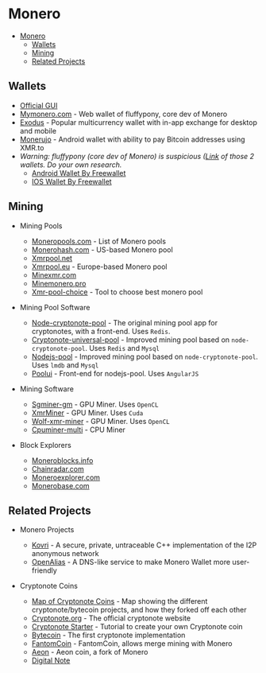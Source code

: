# Monero
- [Monero](#monero)
  - [Wallets](#wallets)
  - [Mining](#mining)
  - [Related Projects](#related-projects)


## Wallets
- [Official GUI]()
- [Mymonero.com](https://mymonero.com) - Web wallet of fluffypony, core dev of Monero
- [Exodus](https://www.exodus.io/monero-wallet/) - Popular multicurrency wallet with in-app exchange for desktop and mobile
- [Monerujo](https://www.monerujo.io/) - Android wallet with ability to pay Bitcoin addresses using XMR.to
- *Warning: fluffypony (core dev of Monero) is suspicious ([Link](https://monero.stackexchange.com/questions/897/does-monero-have-any-mobile-wallets-available) of those 2 wallets. Do your own research.* 
    - [Android Wallet By Freewallet](https://play.google.com/store/apps/details?id=xmr.org.freewallet.app&hl=en)
    - [IOS Wallet By Freewallet](https://itunes.apple.com/us/app/monero-wallet-by-freewallet/id1126426159?mt=8)

## Mining
- Mining Pools
    - [Moneropools.com](http://moneropools.com) - List of Monero pools
    - [Monerohash.com](https://monerohash.com) - US-based Monero pool
    - [Xmrpool.net](https://xmrpool.net)
    - [Xmrpool.eu](http://xmrpool.eu) - Europe-based Monero pool
    - [Minexmr.com](http://minexmr.com)
    - [Minemonero.pro](https://minemonero.pro)
    - [Xmr-pool-choice](https://github.com/timekelp/xmr-pool-choice) - Tool to choose best monero pool

- Mining Pool Software
    - [Node-cryptonote-pool](https://github.com/zone117x/node-cryptonote-pool) - The original mining pool app for cryptonotes, with a front-end. Uses `Redis`.
    - [Cryptonote-universal-pool](https://github.com/fancoder/cryptonote-universal-pool) - Improved mining pool based on `node-cryptonote-pool`. Uses `Redis` and `Mysql`
    - [Nodejs-pool](https://github.com/Snipa22/nodejs-pool) - Improved mining pool based on `node-cryptonote-pool`. Uses `lmdb` and `Mysql`
    - [Poolui](https://github.com/mesh0000/poolui) - Front-end for nodejs-pool. Uses `AngularJS`

- Mining Software
    - [Sgminer-gm](https://github.com/genesismining/sgminer-gm) - GPU Miner. Uses `OpenCL`
    - [XmrMiner](https://github.com/xmrMiner/xmrMiner) - GPU Miner. Uses `Cuda`
    - [Wolf-xmr-miner](https://github.com/OhGodAPet/wolf-xmr-miner) - GPU Miner. Uses `OpenCL`
    - [Cpuminer-multi](https://github.com/OhGodAPet/cpuminer-multi) - CPU Miner

- Block Explorers
    - [Moneroblocks.info](http://moneroblocks.info)
    - [Chainradar.com](https://chainradar.com/xmr/blocks)
    - [Moneroexplorer.com](https://moneroexplorer.com)
    - [Monerobase.com](https://monerobase.com)

## Related Projects
- Monero Projects
    - [Kovri](https://github.com/monero-project/kovri) - A secure, private, untraceable C++ implementation of the I2P anonymous network
    - [OpenAlias](https://openalias.org) - A DNS-like service to make Monero Wallet more user-friendly

- Cryptonote Coins
    - [Map of Cryptonote Coins](http://mapofcoins.com/bytecoin) - Map showing the different cryptonote/bytecoin projects, and how they forked off each other
    - [Cryptonote.org](https://cryptonote.org) - The official cryptonote website
    - [Cryptonote Starter](https://cryptonotestarter.org) - Tutorial to create your own Cryptonote coin
    - [Bytecoin](https://bytecoin.org/) - The first cryptonote implementation
    - [FantomCoin](http://fantomcoin.org) - FantomCoin, allows merge mining with Monero
    - [Aeon](https://github.com/aeonix/aeon) - Aeon coin, a fork of Monero
    - [Digital Note](http://digitalnote.org)
